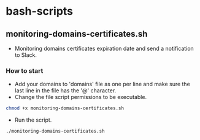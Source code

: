 # bash-scripts
## monitoring-domains-certificates.sh
- Monitoring domains certificates expiration date and send a notification to Slack.
### How to start
- Add your domains to 'domains' file as one per line and make sure the last line in the file has the '@' character.
- Change the file script permissions to be executable.
```bash
chmod +x monitoring-domains-certificates.sh
```
- Run the script.
```bash
./monitoring-domains-certificates.sh
```